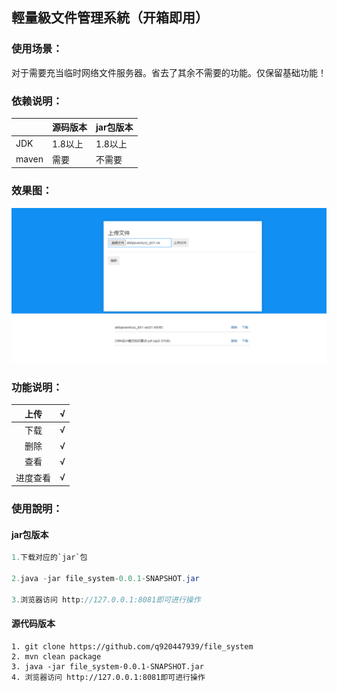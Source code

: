 ## 輕量級文件管理系統（开箱即用）

### 使用场景：

对于需要充当临时网络文件服务器。省去了其余不需要的功能。仅保留基础功能！

### 依赖说明：

|       | 源码版本 | jar包版本 |
| ----- | -------- | --------- |
| JDK   | 1.8以上  | 1.8以上   |
| maven | 需要     | 不需要    |

### 

### 效果图：

![image-20211117133653253](./image-20211117133653253.png)

### 

### 功能说明：

|   上传   |  √   |
| :------: | :--: |
|   下载   |  √   |
|   删除   |  √   |
|   查看   |  √   |
| 进度查看 |  √   |



### 使用說明：


#### jar包版本

```java
1.下载对应的`jar`包

2.java -jar file_system-0.0.1-SNAPSHOT.jar

3.浏览器访问 http://127.0.0.1:8081即可进行操作
```





#### 源代码版本

```
1. git clone https://github.com/q920447939/file_system
2. mvn clean package
3. java -jar file_system-0.0.1-SNAPSHOT.jar
4. 浏览器访问 http://127.0.0.1:8081即可进行操作
```

